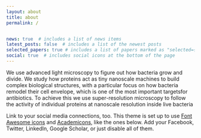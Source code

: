 ```yaml
---
layout: about
title: about
permalink: /


news: true  # includes a list of news items
latest_posts: false  # includes a list of the newest posts
selected_papers: true # includes a list of papers marked as "selected={true}"
social: true  # includes social icons at the bottom of the page
---
```


We use advanced light microscopy to figure out how bacteria grow and divide. We study how proteins act as tiny nanoscale machines to build complex biological structures, with a particular focus on how bacteria remodel their cell envelope, which is one of the most important targets​ for antibiotics. To achieve this we use super-resolution microscopy to follow the activity of individual proteins at nanoscale resolution inside live bacteria



Link to your social media connections, too. This theme is set up to use [Font Awesome icons](http://fortawesome.github.io/Font-Awesome/) and [Academicons](https://jpswalsh.github.io/academicons/), like the ones below. Add your Facebook, Twitter, LinkedIn, Google Scholar, or just disable all of them.
